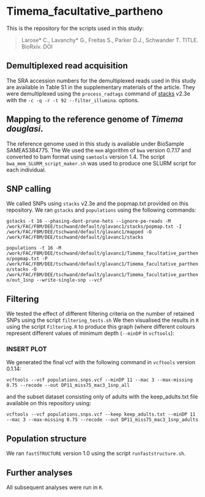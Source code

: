 # Timema_facultative_partheno

This is the repository for the scripts used in this study:
>Larose* C., Lavanchy* G., Freitas S., Parker D.J., Schwander T. TITLE. BioRxiv. DOI

## Demultiplexed read acquisition
The SRA accession numbers for the demultiplexed reads used in this study are available in Table S1 in the supplementary materials of the article.
They were demultiplexed using the `process_radtags` command of [stacks](https://catchenlab.life.illinois.edu/stacks/) v2.3e with the `-c -q -r -t 92 --filter_illumina`. options.

## Mapping to the reference genome of *Timema douglasi*.
The reference genome used in this study is available under BioSample SAMEA5384775. The
We used the `mem` algorithm of `bwa` version 0.7.17 and converted to bam format using `samtools` version 1.4. The script `bwa_mem_SLURM_script_maker.sh` was used to produce one SLURM script for each individual.

## SNP calling
We called SNPs using `stacks` v2.3e and the popmap.txt provided on this repository. We ran `gstacks` and `populations` using the following commands:

`gstacks -t 16 --phasing-dont-prune-hets --ignore-pe-reads -M /work/FAC/FBM/DEE/tschwand/default/glavanc1/stacks/popmap.txt -I /work/FAC/FBM/DEE/tschwand/default/glavanc1/mapped -O /work/FAC/FBM/DEE/tschwand/default/glavanc1/stacks`

`populations -t 16 -M /work/FAC/FBM/DEE/tschwand/default/glavanc1/Timema_facultative_partheno/popmap.txt -P /work/FAC/FBM/DEE/tschwand/default/glavanc1/Timema_facultative_partheno/stacks -O /work/FAC/FBM/DEE/tschwand/default/glavanc1/Timema_facultative_partheno/out_1snp --write-single-snp --vcf
`
## Filtering
We tested the effect of different filtering criteria on the number of retained SNPs using the script `filtering_tests.sh` We then visualised the results in `R` using the script `Filtering.R` to produce this graph (where different colours represent different values of minimum depth (`--minDP` in `vcftools`):
### INSERT PLOT

We generated the final vcf with the following command in `vcftools` version 0.1.14:

`vcftools --vcf populations.snps.vcf --minDP 11 --mac 3 --max-missing 0.75 --recode --out DP11_miss75_mac3_1snp_all`

and the subset dataset consisting only of adults with the keep_adults.txt file available on this repository using:

`vcftools --vcf populations.snps.vcf --keep keep_adults.txt --minDP 11 --mac 3 --max-missing 0.75 --recode --out DP11_miss75_mac3_1snp_adults`

## Population structure
We ran `fastSTRUCTURE` version 1.0 using the script `runfaststructure.sh`.

## Further analyses
All subsequent analyses were run in `R`.
